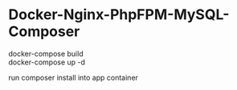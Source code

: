 # Docker-Nginx-PhpFPM-MySQL-Composer

docker-compose build  
docker-compose up -d  

run composer install into app container  
